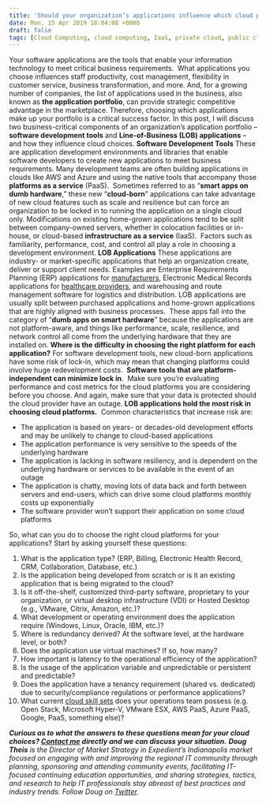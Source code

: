 ```yaml
---
title: 'Should your organization’s applications influence which cloud platforms you use?'
date: Mon, 15 Apr 2019 18:04:08 +0000
draft: false
tags: [Cloud Computing, cloud computing, IaaS, private cloud, public cloud, Doug Theis, Multi-cloud, application cloud, cloud migration, Enterprise Cloud, line of business applications, application performance, cloud-native, cloud lock-in]
---
```


Your software applications are the tools that enable your information technology to meet critical business requirements.  What applications you choose influences staff productivity, cost management, flexibility in customer service, business transformation, and more. And, for a growing number of companies, the list of applications used in the business, also known as **the application portfolio**, can provide strategic competitive advantage in the marketplace. Therefore, choosing which applications make up your portfolio is a critical success factor. In this post, I will discuss two business-critical components of an organization’s application portfolio – **software development tools** and **Line-of-Business (LOB) applications** – and how they influence cloud choices. **Software Development Tools** These are application development environments and libraries that enable software developers to create new applications to meet business requirements. Many development teams are often building applications in clouds like AWS and Azure and using the native tools that accompany those **platforms as a service** (PaaS).  Sometimes referred to as “**smart apps on dumb hardware**,” these new “**cloud-born**” applications can take advantage of new cloud features such as scale and resilience but can force an organization to be locked in to running the application on a single cloud only. Modifications on existing home-grown applications tend to be split between company-owned servers, whether in colocation facilities or in-house, or cloud-based **infrastructure as a service** (IaaS).  Factors such as familiarity, performance, cost, and control all play a role in choosing a development environment. **LOB Applications** These applications are industry- or market-specific applications that help an organization create, deliver or support client needs. Examples are Enterprise Requirements Planning (ERP) applications for [manufacturers](https://www.expedient.com/who-we-help/industries/manufacturing/), Electronic Medical Records applications for [healthcare providers](https://www.expedient.com/who-we-help/industries/healthcare/), and warehousing and route management software for logistics and distribution. LOB applications are usually split between purchased applications and home-grown applications that are highly aligned with business processes.  These apps fall into the category of “**dumb apps on smart hardware**” because the applications are not platform-aware, and things like performance, scale, resilience, and network control all come from the underlying hardware that they are installed on. **Where is the difficulty in choosing the right platform for each application?** For software development tools, new cloud-born applications have some risk of lock-in, which may mean that changing platforms could involve huge redevelopment costs.  **Software tools that are platform-independent can minimize lock in**.  Make sure you’re evaluating performance and cost metrics for the cloud platforms you are considering before you choose. And again, make sure that your data is protected should the cloud provider have an outage. **LOB applications hold the most risk in choosing cloud platforms.**  Common characteristics that increase risk are:

*   The application is based on years- or decades-old development efforts and may be unlikely to change to cloud-based applications
*   The application performance is very sensitive to the speeds of the underlying hardware
*   The application is lacking in software resiliency, and is dependent on the underlying hardware or services to be available in the event of an outage
*   The application is chatty, moving lots of data back and forth between servers and end-users, which can drive some cloud platforms monthly costs up exponentially
*   The software provider won’t support their application on some cloud platforms

So, what can you do to choose the right cloud platforms for your applications? Start by asking yourself these questions:

1.  What is the application type? (ERP, Billing, Electronic Health Record, CRM, Collaboration, Database, etc.)
2.  Is the application being developed from scratch or is it an existing application that is being migrated to the cloud?
3.  Is it off-the-shelf, customized third-party software, proprietary to your organization, or virtual desktop infrastructure (VDI) or Hosted Desktop (e.g., VMware, Citrix, Amazon, etc.)?
4.  What development or operating environment does the application require (Windows, Linux, Oracle, IBM, etc.)?
5.  Where is redundancy derived? At the software level, at the hardware level, or both?
6.  Does the application use virtual machines? If so, how many?
7.  How important is latency to the operational efficiency of the application?
8.  Is the usage of the application variable and unpredictable or persistent and predictable?
9.  Does the application have a tenancy requirement (shared vs. dedicated) due to security/compliance regulations or performance applications?
10.  What current [cloud skill sets](https://www.expedient.com/blog/are-your-it-skill-sets-the-best-reason-for-selecting-enterprise-cloud-infrastructure/) does your operations team possess (e.g. Open Stack, Microsoft Hyper-V, VMware ESX, AWS PaaS, Azure PaaS, Google, PaaS, something else)?

_**Curious as to what the answers to these questions mean for your cloud choices? [Contact me](mailto:doug.theis@expedient.com) directly and we can discuss your situation.**_ **_Doug Theis_** _is the Director of Market Strategy in Expedient’s Indianapolis market focused on engaging with and improving the regional IT community through planning, sponsoring and attending community events, facilitating IT-focused continuing education opportunities, and sharing strategies, tactics, and research to help IT professionals stay abreast of best practices and industry trends. Follow Doug on [Twitter](https://twitter.com/dougtheis)._